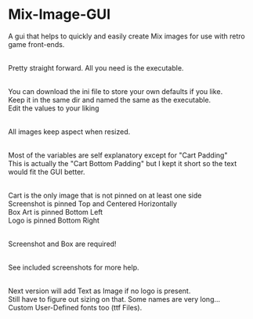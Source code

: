 # Mix-Image-GUI
A gui that helps to quickly and easily create Mix images for use with retro game front-ends.<br><br>

Pretty straight forward. All you need is the executable.<br><br>

You can download the ini file to store your own defaults if you like.<br>
Keep it in the same dir and named the same as the executable.<br>
Edit the values to your liking<br><br>

All images keep aspect when resized.<br><br>

Most of the variables are self explanatory except for "Cart Padding"<br>
This is actually the "Cart Bottom Padding" but I kept it short so the text would fit the GUI better.<br><br>

Cart is the only image that is not pinned on at least one side<br>
Screenshot is pinned Top and Centered Horizontally<br>
Box Art is pinned Bottom Left<br>
Logo is pinned Bottom Right<br><br>

Screenshot and Box are required!<br><br>

See included screenshots for more help.<br><br>


Next version will add Text as Image if no logo is present.<br>
Still have to figure out sizing on that. Some names are very long...<br>
Custom User-Defined fonts too (ttf Files).<br><br>
